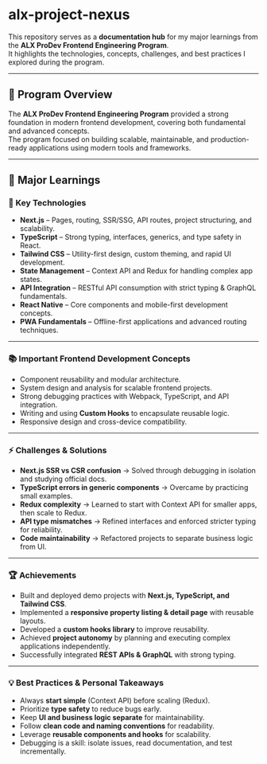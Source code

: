 # alx-project-nexus

This repository serves as a **documentation hub** for my major learnings from the **ALX ProDev Frontend Engineering Program**.  
It highlights the technologies, concepts, challenges, and best practices I explored during the program.

---

## 📌 Program Overview
The **ALX ProDev Frontend Engineering Program** provided a strong foundation in modern frontend development, covering both fundamental and advanced concepts.  
The program focused on building scalable, maintainable, and production-ready applications using modern tools and frameworks.

---

## 🚀 Major Learnings

### 🔑 Key Technologies
- **Next.js** – Pages, routing, SSR/SSG, API routes, project structuring, and scalability.  
- **TypeScript** – Strong typing, interfaces, generics, and type safety in React.  
- **Tailwind CSS** – Utility-first design, custom theming, and rapid UI development.  
- **State Management** – Context API and Redux for handling complex app states.  
- **API Integration** – RESTful API consumption with strict typing & GraphQL fundamentals.  
- **React Native** – Core components and mobile-first development concepts.  
- **PWA Fundamentals** – Offline-first applications and advanced routing techniques.  

---

### 📚 Important Frontend Development Concepts
- Component reusability and modular architecture.  
- System design and analysis for scalable frontend projects.  
- Strong debugging practices with Webpack, TypeScript, and API integration.  
- Writing and using **Custom Hooks** to encapsulate reusable logic.  
- Responsive design and cross-device compatibility.  

---

### ⚡ Challenges & Solutions
- **Next.js SSR vs CSR confusion** → Solved through debugging in isolation and studying official docs.  
- **TypeScript errors in generic components** → Overcame by practicing small examples.  
- **Redux complexity** → Learned to start with Context API for smaller apps, then scale to Redux.  
- **API type mismatches** → Refined interfaces and enforced stricter typing for reliability.  
- **Code maintainability** → Refactored projects to separate business logic from UI.  

---

### 🏆 Achievements
- Built and deployed demo projects with **Next.js, TypeScript, and Tailwind CSS**.  
- Implemented a **responsive property listing & detail page** with reusable layouts.  
- Developed a **custom hooks library** to improve reusability.  
- Achieved **project autonomy** by planning and executing complex applications independently.  
- Successfully integrated **REST APIs & GraphQL** with strong typing.  

---

### 💡 Best Practices & Personal Takeaways
- Always **start simple** (Context API) before scaling (Redux).  
- Prioritize **type safety** to reduce bugs early.  
- Keep **UI and business logic separate** for maintainability.  
- Follow **clean code and naming conventions** for readability.  
- Leverage **reusable components and hooks** for scalability.  
- Debugging is a skill: isolate issues, read documentation, and test incrementally.  


